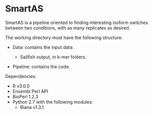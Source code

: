 SmartAS
=======

SmartAS is a pipeline oriented to finding interesting isoform switches between two conditions, with as many replicates as desired.

The working directory must have the following structure:

* Data: contains the input data:

	* Sailfish output, in k-mer folders.

* Pipeline: contains the code.

Dependencies:

* R v3.0.0
* Ensembl Perl API
* BioPerl 1.2.3
* Python 2.7 with the following modules:
	* Biana v1.3.1